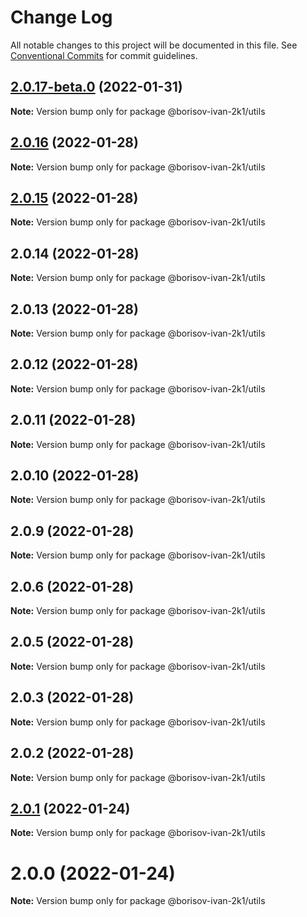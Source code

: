# Change Log

All notable changes to this project will be documented in this file.
See [Conventional Commits](https://conventionalcommits.org) for commit guidelines.

## [2.0.17-beta.0](https://github.com/borisov-ivan-2k1/LernaTest/compare/@borisov-ivan-2k1/utils@2.0.16...@borisov-ivan-2k1/utils@2.0.17-beta.0) (2022-01-31)

**Note:** Version bump only for package @borisov-ivan-2k1/utils





## [2.0.16](https://github.com/borisov-ivan-2k1/LernaTest/compare/@borisov-ivan-2k1/utils@2.0.15...@borisov-ivan-2k1/utils@2.0.16) (2022-01-28)

**Note:** Version bump only for package @borisov-ivan-2k1/utils





## [2.0.15](https://github.com/borisov-ivan-2k1/LernaTest/compare/@borisov-ivan-2k1/utils@2.0.14...@borisov-ivan-2k1/utils@2.0.15) (2022-01-28)

**Note:** Version bump only for package @borisov-ivan-2k1/utils





## 2.0.14 (2022-01-28)

**Note:** Version bump only for package @borisov-ivan-2k1/utils





## 2.0.13 (2022-01-28)

**Note:** Version bump only for package @borisov-ivan-2k1/utils





## 2.0.12 (2022-01-28)

**Note:** Version bump only for package @borisov-ivan-2k1/utils





## 2.0.11 (2022-01-28)

**Note:** Version bump only for package @borisov-ivan-2k1/utils





## 2.0.10 (2022-01-28)

**Note:** Version bump only for package @borisov-ivan-2k1/utils





## 2.0.9 (2022-01-28)

**Note:** Version bump only for package @borisov-ivan-2k1/utils





## 2.0.6 (2022-01-28)

**Note:** Version bump only for package @borisov-ivan-2k1/utils





## 2.0.5 (2022-01-28)

**Note:** Version bump only for package @borisov-ivan-2k1/utils





## 2.0.3 (2022-01-28)

**Note:** Version bump only for package @borisov-ivan-2k1/utils





## 2.0.2 (2022-01-28)

**Note:** Version bump only for package @borisov-ivan-2k1/utils





## [2.0.1](https://github.com/borisov-ivan-2k1/LernaTest/compare/@borisov-ivan-2k1/utils@2.0.0...@borisov-ivan-2k1/utils@2.0.1) (2022-01-24)

**Note:** Version bump only for package @borisov-ivan-2k1/utils





# 2.0.0 (2022-01-24)

**Note:** Version bump only for package @borisov-ivan-2k1/utils
